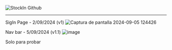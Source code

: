 ![StockIn Github](https://github.com/user-attachments/assets/eb0b0fc0-c085-4837-8b3c-9d4209060954)





---

SigIn Page - 2/09/2024 (v1)
![Captura de pantalla 2024-09-05 124426](https://github.com/user-attachments/assets/a6b36d2f-06a1-467b-a037-bf89164a2391)

Nav bar - 5/09/2024 (v1.1)
![image](https://github.com/user-attachments/assets/057ff832-6258-495c-a38f-2b41977a4714)

Solo para probar

